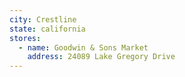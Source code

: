 ```yaml
---
city: Crestline
state: california
stores:
  - name: Goodwin & Sons Market
    address: 24089 Lake Gregory Drive
---
```

